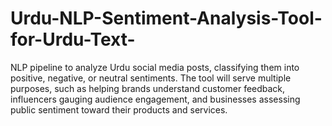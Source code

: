 # Urdu-NLP-Sentiment-Analysis-Tool-for-Urdu-Text-
NLP pipeline to analyze Urdu social media posts, classifying them into positive, negative, or neutral sentiments. The tool will serve multiple purposes, such as helping brands understand customer feedback, influencers gauging audience engagement, and businesses assessing public sentiment toward their products and services.
